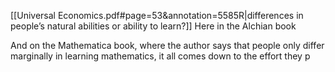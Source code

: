  [[Universal Economics.pdf#page=53&annotation=5585R|differences in people’s natural abilities or ability to learn?]]
 Here in the Alchian book


And on the Mathematica book, where the author says that people only differ marginally in learning mathematics, it all comes down to the effort they p